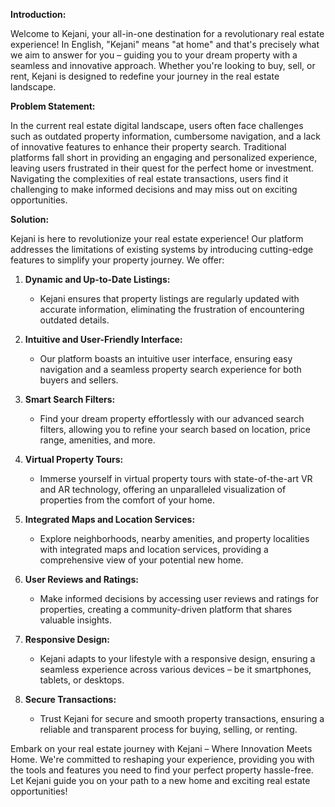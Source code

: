**Introduction:**

Welcome to Kejani, your all-in-one destination for a revolutionary real estate experience! In English, "Kejani" means "at home" and that's precisely what we aim to answer for you – guiding you to your dream property with a seamless and innovative approach. Whether you're looking to buy, sell, or rent, Kejani is designed to redefine your journey in the real estate landscape.

**Problem Statement:**

In the current real estate digital landscape, users often face challenges such as outdated property information, cumbersome navigation, and a lack of innovative features to enhance their property search. Traditional platforms fall short in providing an engaging and personalized experience, leaving users frustrated in their quest for the perfect home or investment. Navigating the complexities of real estate transactions, users find it challenging to make informed decisions and may miss out on exciting opportunities.

**Solution:**

Kejani is here to revolutionize your real estate experience! Our platform addresses the limitations of existing systems by introducing cutting-edge features to simplify your property journey. We offer:

1. **Dynamic and Up-to-Date Listings:**
   - Kejani ensures that property listings are regularly updated with accurate information, eliminating the frustration of encountering outdated details.

2. **Intuitive and User-Friendly Interface:**
   - Our platform boasts an intuitive user interface, ensuring easy navigation and a seamless property search experience for both buyers and sellers.

3. **Smart Search Filters:**
   - Find your dream property effortlessly with our advanced search filters, allowing you to refine your search based on location, price range, amenities, and more.

4. **Virtual Property Tours:**
   - Immerse yourself in virtual property tours with state-of-the-art VR and AR technology, offering an unparalleled visualization of properties from the comfort of your home.

5. **Integrated Maps and Location Services:**
   - Explore neighborhoods, nearby amenities, and property localities with integrated maps and location services, providing a comprehensive view of your potential new home.

6. **User Reviews and Ratings:**
   - Make informed decisions by accessing user reviews and ratings for properties, creating a community-driven platform that shares valuable insights.

7. **Responsive Design:**
   - Kejani adapts to your lifestyle with a responsive design, ensuring a seamless experience across various devices – be it smartphones, tablets, or desktops.

8. **Secure Transactions:**
   - Trust Kejani for secure and smooth property transactions, ensuring a reliable and transparent process for buying, selling, or renting.

Embark on your real estate journey with Kejani – Where Innovation Meets Home. We're committed to reshaping your experience, providing you with the tools and features you need to find your perfect property hassle-free. Let Kejani guide you on your path to a new home and exciting real estate opportunities!
